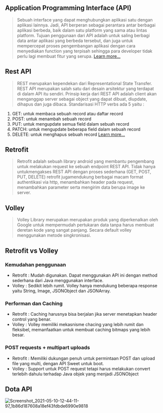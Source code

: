 ## Application Programming Interface (API)
> Sebuah interface yang dapat menghubungkan aplikasi satu dengan aplikasi lainnya. Jadi, API berperan sebagai perantara antar berbagai aplikasi berbeda, baik dalam satu platform yang sama atau lintas platform. Tujuan penggunaan dari API adalah untuk saling berbagi data antar aplikasi yang berbeda tersebut, dan juga untuk mempercepat proses pengembangan aplikasi dengan cara menyediakan function yang terpisah sehingga para developer tidak perlu lagi membuat fitur yang serupa. [Learn more...](https://www.niagahoster.co.id/blog/api-adalah/)

## Rest API
> REST merupakan kependekan dari Representational State Transfer. REST API merupakan salah satu dari desain arsitektur yang terdapat di dalam API itu sendiri. Prinsip kerja dari  REST API adalah client akan menganggap  server sebagai object yang dapat dibuat, diupdate, dihapus dan juga dibaca. Standarisasi HTTP verbs ada 5 yaitu :
1. GET: untuk membaca sebuah record atau daftar record
2. POST: untuk menambah sebuah record
3. PUT: untuk mengupdate semua field dalam sebuah record
4. PATCH: untuk mengupdate beberapa field dalam sebuah record
5. DELETE: untuk menghapus sebuah record
[Learn more...](https://www.proweb.co.id/articles/restful/restful-api.html)

## Retrofit
> Retrofit adalah sebuah library android yang membantu pengembang untuk melakukan request ke sebuah endpoint REST API. Tidak hanya untukmengakses REST API dengan proses sederhana (GET, POST, PUT, DELETE) retrofit jugamendukung berbagai macam format authentikasi via http, menambahkan header pada request, menambahkan parameter serta mengirim data berupa image ke server.

## Volley
> Volley Library merupakan merupakan produk yang diperkenalkan oleh Google untuk mempermudah pertukaran data tanpa harus membuat deretan kode yang sangat panjang. Secara default volley menggunakan metode singkronisasi.

## Retrofit vs Volley
### Kemudahan penggunaan
- Retrofit : Mudah digunakan. Dapat menggunakan API ini dengan method sederhana dari Java menggunakan interface. 
- Volley : Sedikit lebih rumit. Volley hanya mendukung beberapa response yaitu String, Image, JSONObject dan JSONArray.
### Performan dan Caching 
- Retrofit : Caching harusnya bisa berjalan jika server menetapkan header control yang benar. 
- Volley : Volley memiliki mekasnisme chacing yang lebih rumit dan fleksibel, memanfaatkan untuk membuat caching bitmaps yang lebih besar.
### POST requests + multipart uploads 
- Retrofit : Memiliki dukungan penuh untuk permintaan POST dan upload file yang multi, dengan API Sweet untuk boot. 
- Volley : Support untuk POST request tetapi harus melakukan convert terlebih dahulu terhadap Java objek yang menjadi JSONObject

## Dota API
![Screenshot_2021-05-10-12-44-11-97_1b86d187608a18ef43fdbde6990e9818](https://user-images.githubusercontent.com/60590053/117612242-11159980-b18f-11eb-8123-b03b38f5bae0.jpg)
